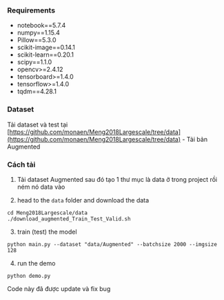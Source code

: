 ### Requirements
* notebook==5.7.4
* numpy==1.15.4
* Pillow==5.3.0
* scikit-image==0.14.1
* scikit-learn==0.20.1
* scipy==1.1.0
* opencv>=2.4.12
* tensorboard>=1.4.0
* tensorflow>=1.4.0
* tqdm==4.28.1

### Dataset
Tải dataset và test tại [https://github.com/monaen/Meng2018Largescale/tree/data](https://github.com/monaen/Meng2018Largescale/tree/data) - Tải bản Augmented


### Cách tải
1. Tải dataset Augmented sau đó tạo 1 thư mục là data ở trong project rồi ném nó data vào

2. head to the `data` folder and download the data
```commandline
cd Meng2018Largescale/data
./download_augmented_Train_Test_Valid.sh
```

3. train (test) the model
```commandline
python main.py --dataset "data/Augmented" --batchsize 2000 --imgsize 128
```

4. run the demo
```commandline
python demo.py
```

Code này đã được update và fix bug
